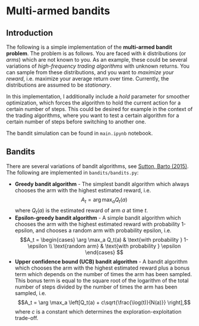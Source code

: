 # Multi-armed bandits

## Introduction

The following is a simple implementation of the **multi-armed bandit problem**. The problem is as follows. You are faced with $k$ distributions (or *arms*) which are not known to you. As an example, these could be several variations of *high-frequency trading algorithms* with unknown returns. You can sample from these distributions, and you want to *maximize your reward*, i.e. maximize your average return over time. Currently, the distributions are assumed to be *stationary*.

In this implementation, I additionally include a *hold* parameter for smoother optimization, which forces the algorithm to hold the current action for a certain number of steps. This could be desired for example in the context of the trading algorithms, where you want to test a certain algorithm for a certain number of steps before switching to another one.

The bandit simulation can be found in `main.ipynb` notebook.

## Bandits

There are several variations of bandit algorithms, see [Sutton, Barto (2015)](https://inst.eecs.berkeley.edu//~cs188/sp20/assets/files/SuttonBartoIPRLBook2ndEd.pdf). The following are implemented in `bandits/bandits.py`:

- **Greedy bandit algorithm** - The simplest bandit algorithm which always chooses the arm with the highest estimated reward, i.e.
    $$A_t = \arg \max_a Q_t(a)$$
    where $Q_t(a)$ is the estimated reward of arm $a$ at time $t$.
- **Epsilon-greedy bandit algorithm** - A simple bandit algorithm which chooses the arm with the highest estimated reward with probability 1-epsilon, and chooses a random arm with probability epsilon, i.e.
    $$A_t = \begin{cases} \arg \max_a Q_t(a) & \text{with probability } 1-\epsilon \\ \text{random arm} & \text{with probability } \epsilon \end{cases} $$
- **Upper confidence bound (UCB) bandit algorithm** - A bandit algorithm which chooses the arm with the highest estimated reward plus a bonus term which depends on the number of times the arm has been sampled. This bonus term is equal to the square root of the logarithm of the total number of steps divided by the number of times the arm has been sampled, i.e. $$A_t = \arg \max_a \left[Q_t(a) + c\sqrt{\frac{\log(t)}{N(a)}} \right],$$
    where $c$ is a constant which determines the exploration-exploitation trade-off.
